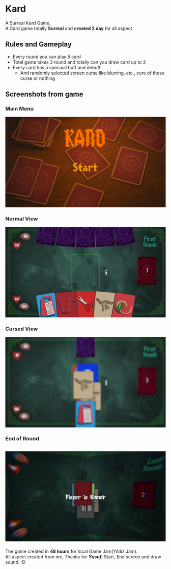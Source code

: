 # Kard
A Surreal Kard Game,  
A Card game totally __Surreal__ and __created 2 day__ for all aspect

## Rules and Gameplay
- Every round you can play 5 card
- Total game takes 3 round and totally can you draw card up to 3
- Every card has a specaial buff and debuff
  - And randomly selected screen curse like blurring, etc., cure of these curse or nothing

## Screenshots from game
### Main Menu
![Main Menu](img1.jpg)  
### Normal View
![Main Menu](img3.jpg)
### Cursed View
![Main Menu](img2.jpg)
### End of Round
![Main Menu](img4.jpg)
---

The game created in __48 hours__ for local Game Jam(Yıldız Jam).  
All aspect created from me, Thanks for ***Yusuf***; Start, End screen and draw sound. :D 


